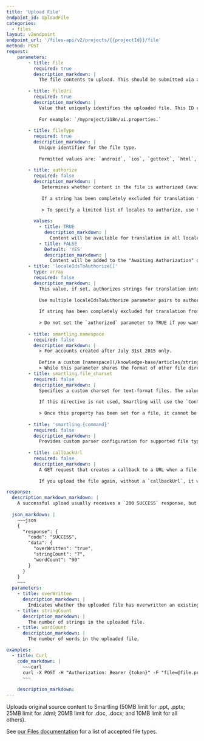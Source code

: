 ```yaml
---
title: 'Upload File'
endpoint_id: UploadFile
categories:
  - files
layout: v2endpoint
endpoint_url: '/files-api/v2/projects/{{projectId}}/file'
method: POST 
request:
    parameters:
        - title: file
          required: true
          description_markdown: |
            The file contents to upload. This should be submitted via a multipart/form-data POST request.
      
        - title: fileUri
          required: true
          description_markdown: |
            Value that uniquely identifies the uploaded file. This ID can be used to request the file back. We recommend you use file path + file name, similar to how version control systems identify the file. 
            
            For example: `/myproject/i18n/ui.properties.`
            
        - title: fileType
          required: true
          description_markdown: |
            Unique identifier for the file type. 
            
            Permitted values are: `android`, `ios`, `gettext`, `html`, `javaProperties`, `yaml`, `xliff`, `xml`, `json`, `docx`, `pptx`, `xlsx`, `idml`, `qt`, `resx`, `plaintext`, `cvs`, or `stringsdict`.'
            
        - title: authorize
          required: false
          description_markdown: |
             Determines whether content in the file is authorized (available for translation) in all locales upon submitting the file via the Smartling Dashboard. An error message will return if there are insufficient translation funds and authorized is set to true. 
            
             If a string has been completely excluded for translation from all languages, or excluded from translation for a specific language, `authorize` will NOT authorize it. 
            
             > To specify a limited list of locales to authorize, use the `localeIdsToAuthorize[]` parameter.
            
          values:
            - title: TRUE
              description_markdown: |
                Content will be available for translation in all locales on upload'
            - title: FALSE
              Default: 'YES'
              description_markdown: |
                Content will be added to the "Awaiting Authorization" queue on upload        
        - title: 'localeIdsToAuthorize[]'
          type: array
          required: false
          description_markdown: |
            This value, if set, authorizes strings for translation into specific locales. Use the project/locale/list call to get the list of locales for the project or see them in the dashboard on the API settings page. 
            
            Use multiple localeIdsToAuthorize parameter pairs to authorize more than one locale. You can add languages by uploading the file again and indicating the language to authorize with `localeIdsToAuthorize` or all languages with `authorized`, or in the dashboard using the "Show Partially Authorized" filter option from the Awaiting Authorization list. 
            
            If string has been completely excluded for translation from all languages, or excluded from translation for a specific language, `localesIdsToAuthorize` will NOT authorize it. 
            
            > Do not set the `authorized` parameter to TRUE if you want to specify individual locales to authorize. Submitting an upload with both of these parameters set will result in a validation error.
            
        - title: smartling.namespace
          required: false
          description_markdown: |
            > For accounts created after July 31st 2015 only. 
            
            Define a custom [namespace](/knowledge-base/articles/string-sharing-namespaces/) for the file. This works for Application Resource Files only. For Business Documents, see [Update File](/knowledge-base/articles/managing-business-documents/#updating-files). 
            > While this parameter shares the format of other file directives, it will not work as an inline directive and must be specified in the API call.'
        - title: smartling.file_charset
          required: false
          description_markdown: |
            Specifies a custom charset for text-format files. The value should be the name of the character set. See a full list of supported character sets [here](http://docs.oracle.com/javase/6/docs/technotes/guides/intl/encoding.doc.html).
            
            If this directive is not used, Smartling will use the `Content-Type` request header to determine if the content is encoded with UTF-16, UTF-16B or UTF-16LE. If there is no `Content-Type` header, Smartling will examine the file for UTF-16 characters. If none are detected, UTF-8 encoding will be used.
            
            > Once this property has been set for a file, it cannot be changed. If you reupload the file, it will use the original charset, even if you change the directive. An error will be returned if this directive is used when uploading binary-format file types, such as Office or IDML files.
            
        - title: 'smartling.{command}'
          required: false
          description_markdown: |
            Provides custom parser configuration for supported file types. See [Supported File Types](/developers/files/) for more details.
            
        - title: callbackUrl
          required: false
          description_markdown: |
            A GET request that creates a callback to a URL when a file is 100% published for a locale. The callback gives the fileUri and locale with the format `http[/s]://your.url?locale=xx-XX&fileUri=your.file`. 
            
            If you upload the file again, without a `callbackUrl`, it will remove any previous `callbackUrl` for that file. The [RequestBin](http://requestb.in) service is a convenient way to test callback URLs. RequestBin generates a short-lived disposable URL that displays all posted requests.'

response:
  description_markdown_markdown: | 
    A successful upload usually receives a `200 SUCCESS` response, but if the upload is not complete after a minute, a `202 ACCEPTED` response will be sent. See [Response Format](/developers/API/v2/Response-Format) for more details.
    
  json_markdown: |
    ~~~json
    {
      "response": {
        "code": "SUCCESS",
        "data": {
          "overWritten": "true",
          "stringCount": "7",
          "wordCount": "90"
        }
      }
    }
    ~~~
  parameters:
    - title: overWritten
      description_markdown: |
        Indicates whether the uploaded file has overwritten an existing file; either `true` or `false`.
    - title: stringCount
      description_markdown: |
        The number of strings in the uploaded file.
    - title: wordCount
      description_markdown: |
        The number of words in the uploaded file.

examples:
  - title: Curl
    code_markdown: |
      ~~~curl
      curl -X POST -H "Authorization: Bearer {token}" -F "file=@file.properties;type=text/plain" -F "fileUri=file.properties"  -F "fileType=javaProperties" 'https://api.smartling.com/files-api/v2/projects/{projectId}/file'
      ~~~
       
    description_markdown:
---
```


Uploads original source content to Smartling (50MB limit for .ppt, .pptx; 25MB limit for .idml; 20MB limit for .doc, .docx; and 10MB limit for all others).
  
See [our Files documentation](/developers/files/) for a list of accepted file types.

